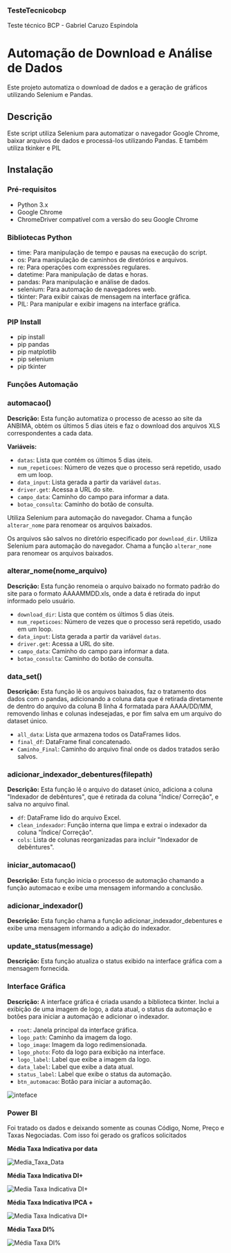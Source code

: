 ### TesteTecnicobcp
Teste técnico BCP - Gabriel Caruzo Espindola

# Automação de Download e Análise de Dados

Este projeto automatiza o download de dados e a geração de gráficos utilizando Selenium e Pandas.

## Descrição

Este script utiliza Selenium para automatizar o navegador Google Chrome, baixar arquivos de dados e processá-los utilizando Pandas. E também utiliza tkinker e PIL
## Instalação

### Pré-requisitos
- Python 3.x
- Google Chrome
- ChromeDriver compatível com a versão do seu Google Chrome

### Bibliotecas Python
- time: Para manipulação de tempo e pausas na execução do script.
- os: Para manipulação de caminhos de diretórios e arquivos.
- re: Para operações com expressões regulares.
- datetime: Para manipulação de datas e horas.
- pandas: Para manipulação e análise de dados.
- selenium: Para automação de navegadores web.
- tkinter: Para exibir caixas de mensagem na interface gráfica.
- PIL: Para manipular e exibir imagens na interface gráfica.

### PIP Install
- pip install 
- pip pandas 
- pip matplotlib 
- pip selenium
- pip tkinter

### Funções Automação

### automacao()
**Descrição:** Esta função automatiza o processo de acesso ao site da ANBIMA, obtém os últimos 5 dias úteis e faz o download dos arquivos XLS correspondentes a cada data. 

**Variáveis:**
- `datas`: Lista que contém os últimos 5 dias úteis.
- `num_repeticoes`: Número de vezes que o processo será repetido, usado em um loop.
- `data_input`: Lista gerada a partir da variável `datas`.
- `driver.get`: Acessa a URL do site.
- `campo_data`: Caminho do campo para informar a data.
- `botao_consulta`: Caminho do botão de consulta.


Utiliza Selenium para automação do navegador. Chama a função `alterar_nome` para renomear os arquivos baixados.

Os arquivos são salvos no diretório especificado por `download_dir`. Utiliza Selenium para automação do navegador. Chama a função `alterar_nome` para renomear os arquivos baixados.
 
### alterar_nome(nome_arquivo)
**Descrição:** Esta função renomeia o arquivo baixado no formato padrão do site para o formato AAAAMMDD.xls, onde a data é retirada do input informado pelo usuário.

- `download_dir`: Lista que contém os últimos 5 dias úteis.
- `num_repeticoes`: Número de vezes que o processo será repetido, usado em um loop.
- `data_input`: Lista gerada a partir da variável `datas`.
- `driver.get`: Acessa a URL do site.
- `campo_data`: Caminho do campo para informar a data.
- `botao_consulta`: Caminho do botão de consulta.


### data_set()
**Descrição:** Esta função lê os arquivos baixados, faz o tratamento dos dados com o pandas, adicionando a coluna data que é retirada diretamente de dentro do arquivo da coluna B linha 4 formatada para AAAA/DD/MM, removendo linhas e colunas indesejadas, e por fim salva em um arquivo do dataset único.

- `all_data`: Lista que armazena todos os DataFrames lidos.
- `final_df`: DataFrame final concatenado.
- `Caminho_Final`: Caminho do arquivo final onde os dados tratados serão salvos.

### adicionar_indexador_debentures(filepath)
**Descrição:** Esta função lê o arquivo do dataset único, adiciona a coluna "Indexador de debêntures", que é retirada da coluna "Índice/ Correção", e salva no arquivo final.
- `df`: DataFrame lido do arquivo Excel.
- `clean_indexador`: Função interna que limpa e extrai o indexador da coluna "Índice/ Correção".
- `cols`: Lista de colunas reorganizadas para incluir "Indexador de debêntures".


### iniciar_automacao()
**Descrição:** Esta função inicia o processo de automação chamando a função automacao e exibe uma mensagem informando a conclusão.

### adicionar_indexador()
**Descrição:** Esta função chama a função adicionar_indexador_debentures e exibe uma mensagem informando a adição do indexador.

### update_status(message)
**Descrição:** Esta função atualiza o status exibido na interface gráfica com a mensagem fornecida.


### Interface Gráfica
**Descrição:** A interface gráfica é criada usando a biblioteca tkinter. Inclui a exibição de uma imagem de logo, a data atual, o status da automação e botões para iniciar a automação e adicionar o indexador.

- `root`: Janela principal da interface gráfica.
- `logo_path`: Caminho da imagem da logo.
- `logo_image`: Imagem da logo redimensionada.
- `logo_photo`: Foto da logo para exibição na interface.
- `logo_label`: Label que exibe a imagem da logo.
- `data_label`: Label que exibe a data atual.
- `status_label`: Label que exibe o status da automação.
- `btn_automacao`: Botão para iniciar a automação.


![inteface](Assests/Interace.png)


### Power BI
Foi tratado os dados e deixando somente as counas Código, Nome, Preço e Taxas Negociadas. Com isso foi gerado os grafícos solicitados 

**Média Taxa Indicativa por data**


![Media_Taxa_Data](Assests/Media_Taxa_Data.png)



**Média Taxa Indicativa DI+**


![Media Taxa Indicativa DI+](Assests/Media_di+png.png)



**Média Taxa Indicativa  IPCA +**

![Media Taxa Indicativa DI+](Assests/Media_Indicativa_IPCA.png)


**Média Taxa DI%** 



![Média Taxa DI%](Assests/Media_Indicativa_DI%.png)





